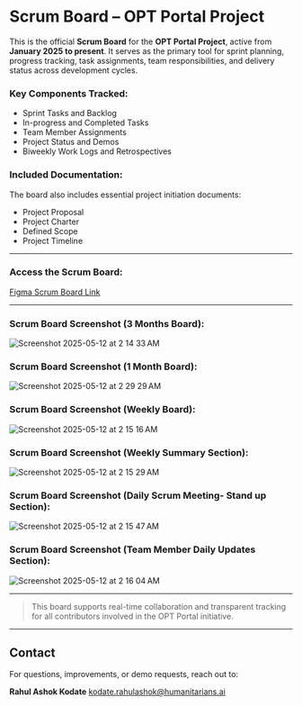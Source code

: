 # Scrum Board – OPT Portal Project

This is the official **Scrum Board** for the **OPT Portal Project**, active from **January 2025 to present**. It serves as the primary tool for sprint planning, progress tracking, task assignments, team responsibilities, and delivery status across development cycles.

### Key Components Tracked:
- Sprint Tasks and Backlog
- In-progress and Completed Tasks
- Team Member Assignments
- Project Status and Demos
- Biweekly Work Logs and Retrospectives

### Included Documentation:
The board also includes essential project initiation documents:
- Project Proposal
- Project Charter
- Defined Scope
- Project Timeline

---

### Access the Scrum Board:
[Figma Scrum Board Link](https://www.figma.com/board/mxMNKcci5hSlNWAdd406BF/OPT-Portal-and-Kanban-Board-Project?node-id=0-1&p=f&t=bwBJbO2SBQwCcgEK-0)

---

### Scrum Board Screenshot (3 Months Board):
![Screenshot 2025-05-12 at 2 14 33 AM](https://github.com/user-attachments/assets/53adb621-3294-4c0f-8762-6999ee6d16b6)

### Scrum Board Screenshot (1 Month Board):
![Screenshot 2025-05-12 at 2 29 29 AM](https://github.com/user-attachments/assets/ba077469-669f-42c1-ac22-4630b0ae8a23)

### Scrum Board Screenshot (Weekly Board):
![Screenshot 2025-05-12 at 2 15 16 AM](https://github.com/user-attachments/assets/ea191d04-8ab0-4bef-a880-83dad507ae69)

### Scrum Board Screenshot (Weekly Summary Section):
![Screenshot 2025-05-12 at 2 15 29 AM](https://github.com/user-attachments/assets/ad64971f-0bd0-47d5-af98-02e8ec0754d0)

### Scrum Board Screenshot (Daily Scrum Meeting- Stand up Section):
![Screenshot 2025-05-12 at 2 15 47 AM](https://github.com/user-attachments/assets/dc213527-4137-4af9-878c-bb63d4accf30)

### Scrum Board Screenshot (Team Member Daily Updates Section):
![Screenshot 2025-05-12 at 2 16 04 AM](https://github.com/user-attachments/assets/b0ec5eeb-ddb5-4869-9c06-c0c5faaa8f0e)

---

> This board supports real-time collaboration and transparent tracking for all contributors involved in the OPT Portal initiative.

---
## Contact

For questions, improvements, or demo requests, reach out to:

**Rahul Ashok Kodate**
[kodate.rahulashok@humanitarians.ai](mailto:kodate.rahulashok@humanitarians.ai)

